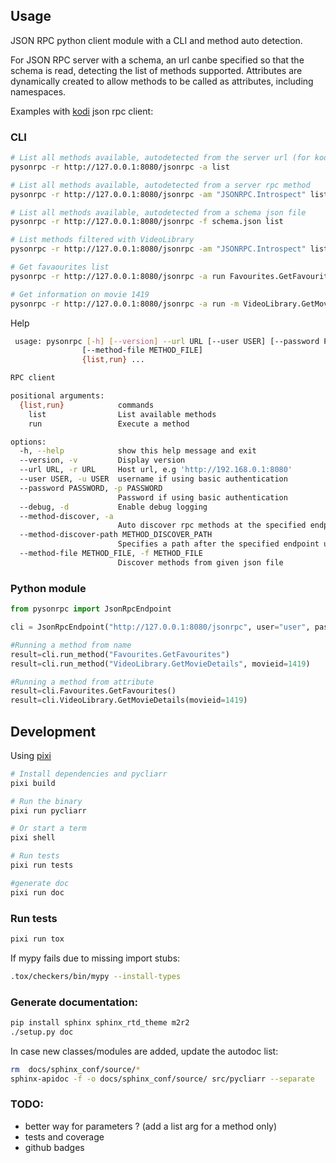 ## Usage

JSON RPC python client module with a CLI and method auto detection.

For JSON RPC server with a schema, an url canbe specified so that the schema is read, detecting the list of methods
supported.
Attributes are dynamically created to allow methods to be called as attributes, including namespaces.

Examples with [kodi](https://kodi.tv/) json rpc client:

### CLI

```bash
# List all methods available, autodetected from the server url (for kodi, this is not a complete list)
pysonrpc -r http://127.0.0.1:8080/jsonrpc -a list

# List all methods available, autodetected from a server rpc method
pysonrpc -r http://127.0.0.1:8080/jsonrpc -am "JSONRPC.Introspect" list -s -f VideoLibrary.

# List all methods available, autodetected from a schema json file
pysonrpc -r http://127.0.0.1:8080/jsonrpc -f schema.json list

# List methods filtered with VideoLibrary
pysonrpc -r http://127.0.0.1:8080/jsonrpc -am "JSONRPC.Introspect" list -s -f VideoLibrary

# Get favaourites list
pysonrpc -r http://127.0.0.1:8080/jsonrpc -a run Favourites.GetFavourites

# Get information on movie 1419
pysonrpc -r http://127.0.0.1:8080/jsonrpc -a run -m VideoLibrary.GetMovieDetails -p '{"movieid": 1419}'
```

Help
```bash
 usage: pysonrpc [-h] [--version] --url URL [--user USER] [--password PASSWORD] [--debug] [--method-discover] [--method-discover-path METHOD_DISCOVER_PATH]
                [--method-file METHOD_FILE]
                {list,run} ...

RPC client

positional arguments:
  {list,run}            commands
    list                List available methods
    run                 Execute a method

options:
  -h, --help            show this help message and exit
  --version, -v         Display version
  --url URL, -r URL     Host url, e.g 'http://192.168.0.1:8080'
  --user USER, -u USER  username if using basic authentication
  --password PASSWORD, -p PASSWORD
                        Password if using basic authentication
  --debug, -d           Enable debug logging
  --method-discover, -a
                        Auto discover rpc methods at the specified endpoint url
  --method-discover-path METHOD_DISCOVER_PATH
                        Specifies a path after the specified endpoint url to query for methods auto discovery
  --method-file METHOD_FILE, -f METHOD_FILE
                        Discover methods from given json file
```

### Python module

```python
from pysonrpc import JsonRpcEndpoint

cli = JsonRpcEndpoint("http://127.0.0.1:8080/jsonrpc", user="user", password="password", auto_detect=True)

#Running a method from name
result=cli.run_method("Favourites.GetFavourites")
result=cli.run_method("VideoLibrary.GetMovieDetails", movieid=1419)

#Running a method from attribute
result=cli.Favourites.GetFavourites()
result=cli.VideoLibrary.GetMovieDetails(movieid=1419)
```

## Development

Using [pixi](https://pixi.sh/)

```sh
# Install dependencies and pycliarr
pixi build

# Run the binary
pixi run pycliarr

# Or start a term
pixi shell

# Run tests
pixi run tests

#generate doc
pixi run doc
```

### Run tests

```sh
pixi run tox
```

If mypy fails due to missing import stubs:
```sh
.tox/checkers/bin/mypy --install-types
```

### Generate documentation:

```sh
pip install sphinx sphinx_rtd_theme m2r2
./setup.py doc
```

In case new classes/modules are added, update the autodoc list:
```sh
rm  docs/sphinx_conf/source/*
sphinx-apidoc -f -o docs/sphinx_conf/source/ src/pycliarr --separate
```

### TODO:
- better way for parameters ? (add a list arg for a method only)
- tests and coverage
- github badges

